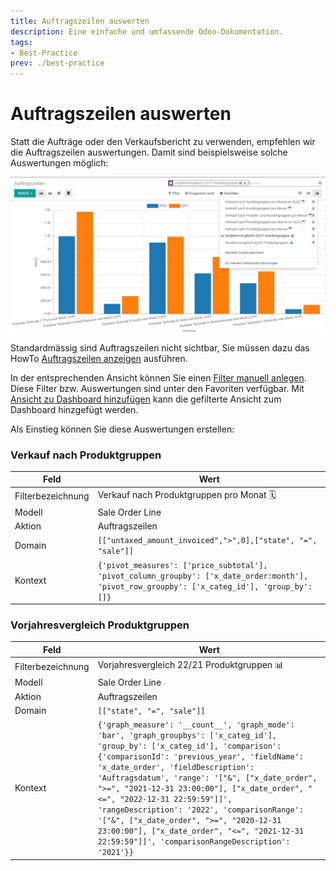```yaml
---
title: Auftragszeilen auswerten
description: Eine einfache und umfassende Odoo-Dokumentation.
tags:
- Best-Practice
prev: ./best-practice
---
```


# Auftragszeilen auswerten

Statt die Aufträge oder den Verkaufsbericht zu verwenden, empfehlen wir die Auftragszeilen auswertungen. Damit sind beispielsweise solche Auswertungen möglich:

![](assets/Best%20Practice%20Auftragszeilen%20auswerten.png)

Standardmässig sind Auftragszeilen nicht sichtbar, Sie müssen dazu das HowTo [Auftragszeilen anzeigen](Sale.md#Auftragszeilen%20anzeigen) ausführen.

In der entsprechenden Ansicht können Sie einen [Filter manuell anlegen](Develpment%20Views.md#Filter%20manuell%20anlegen). Diese Filter bzw. Auswertungen sind unter den Favoriten verfügbar. Mit [Ansicht zu Dashboard hinzufügen](Dashboards.md#Ansicht%20zu%20Dashboard%20hinzufügen) kann die gefilterte Ansicht zum Dashboard hinzgefügt werden.

Als Einstieg können Sie diese Auswertungen erstellen:

### Verkauf nach Produktgruppen

| Feld              | Wert                                                                                                                                          |
| ----------------- | --------------------------------------------------------------------------------------------------------------------------------------------- |
| Filterbezeichnung | Verkauf nach Produktgruppen pro Monat 🗓️                                                                                                      |
| Modell            | Sale Order Line                                                                                                                               |
| Aktion            | Auftragszeilen                                                                                                                                              |
| Domain            | `[["untaxed_amount_invoiced",">",0],["state", "=", "sale"]]`                                                                                                                  |
| Kontext           | `{'pivot_measures': ['price_subtotal'], 'pivot_column_groupby': ['x_date_order:month'], 'pivot_row_groupby': ['x_categ_id'], 'group_by': []}` |

### Vorjahresvergleich Produktgruppen

| Feld              | Wert                                                                                                                                          |
| ----------------- | --------------------------------------------------------------------------------------------------------------------------------------------- |
| Filterbezeichnung | Vorjahresvergleich 22/21 Produktgruppen 📊                                                                                                      |
| Modell            | Sale Order Line                                                                                                                               |
| Aktion            | Auftragszeilen                                                                                                                                              |
| Domain            | `[["state", "=", "sale"]]`                                                                                                                  |
| Kontext           | `{'graph_measure': '__count__', 'graph_mode': 'bar', 'graph_groupbys': ['x_categ_id'], 'group_by': ['x_categ_id'], 'comparison': {'comparisonId': 'previous_year', 'fieldName': 'x_date_order', 'fieldDescription': 'Auftragsdatum', 'range': '["&", ["x_date_order", ">=", "2021-12-31 23:00:00"], ["x_date_order", "<=", "2022-12-31 22:59:59"]]', 'rangeDescription': '2022', 'comparisonRange': '["&", ["x_date_order", ">=", "2020-12-31 23:00:00"], ["x_date_order", "<=", "2021-12-31 22:59:59"]]', 'comparisonRangeDescription': '2021'}}` |

